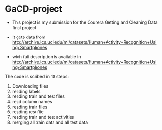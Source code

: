 # GaCD-project

- This project is my submission for the Courera Getting and Cleaning Data final project

- It gets data from http://archive.ics.uci.edu/ml/datasets/Human+Activity+Recognition+Using+Smartphones
- wich full description is avaliable in http://archive.ics.uci.edu/ml/datasets/Human+Activity+Recognition+Using+Smartphones
 
The code is scribed in 10 steps:

1) Downloading files
2) reading labels
3) reading train and test files
4) read column names
5) reading train files
6) reading test file
7) reading train and test activities
8) merging all train data and all test data
